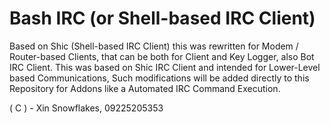 # Bash IRC (or Shell-based IRC Client)

Based on Shic (Shell-based IRC Client) this was rewritten for Modem / Router-based Clients, that can be both for Client and Key Logger, also Bot IRC Client. This was based on Shic IRC Client and intended for Lower-Level based Communications, Such modifications will be added directly to this Repository for Addons like a Automated IRC Command Execution.

( C ) - Xin Snowflakes, 09225205353
